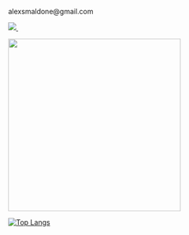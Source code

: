<p>
  <p>alexsmaldone@gmail.com</p>
  <a href="https://www.linkedin.com/in/alex-smaldone/">
    <img src="https://img.shields.io/badge/linkedin-%230077B5.svg?&style=for-the-badge&logo=linkedin&logoColor=white" />
  </a>&nbsp;&nbsp;
  
</p>

<p>
  <a href="#"><img src="https://github-readme-stats.vercel.app/api?username=alexsmaldone&show_icons=true&count_private=true&theme=radical" width="350"></a>
</p>

[![Top Langs](https://github-readme-stats.vercel.app/api/top-langs/?username=alexsmaldone&theme=radical&layout=compact)](https://github.com/alexsmaldone/)


